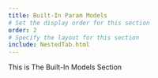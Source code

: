 ```yaml
---
title: Built-In Param Models
# Set the display order for this section
order: 2
# Specify the layout for this section
include: NestedTab.html
---
```

This is The Built-In Models Section